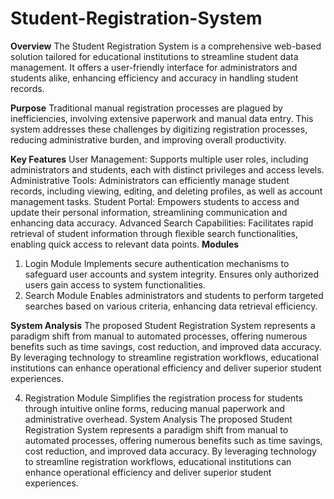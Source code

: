 # Student-Registration-System

**Overview**
The Student Registration System is a comprehensive web-based solution tailored for educational institutions to streamline student data management. It offers a user-friendly interface for administrators and students alike, enhancing efficiency and accuracy in handling student records.

**Purpose**
Traditional manual registration processes are plagued by inefficiencies, involving extensive paperwork and manual data entry. This system addresses these challenges by digitizing registration processes, reducing administrative burden, and improving overall productivity.

**Key Features**
User Management: Supports multiple user roles, including administrators and students, each with distinct privileges and access levels.
Administrative Tools: Administrators can efficiently manage student records, including viewing, editing, and deleting profiles, as well as account management tasks.
Student Portal: Empowers students to access and update their personal information, streamlining communication and enhancing data accuracy.
Advanced Search Capabilities: Facilitates rapid retrieval of student information through flexible search functionalities, enabling quick access to relevant data points.
**Modules**
1. Login Module
Implements secure authentication mechanisms to safeguard user accounts and system integrity.
Ensures only authorized users gain access to system functionalities.
2. Search Module
Enables administrators and students to perform targeted searches based on various criteria, enhancing data retrieval efficiency.

**System Analysis**
The proposed Student Registration System represents a paradigm shift from manual to automated processes, offering numerous benefits such as time savings, cost reduction, and improved data accuracy. By leveraging technology to streamline registration workflows, educational institutions can enhance operational efficiency and deliver superior student experiences.


4. Registration Module
Simplifies the registration process for students through intuitive online forms, reducing manual paperwork and administrative overhead.
System Analysis
The proposed Student Registration System represents a paradigm shift from manual to automated processes, offering numerous benefits such as time savings, cost reduction, and improved data accuracy. By leveraging technology to streamline registration workflows, educational institutions can enhance operational efficiency and deliver superior student experiences.
